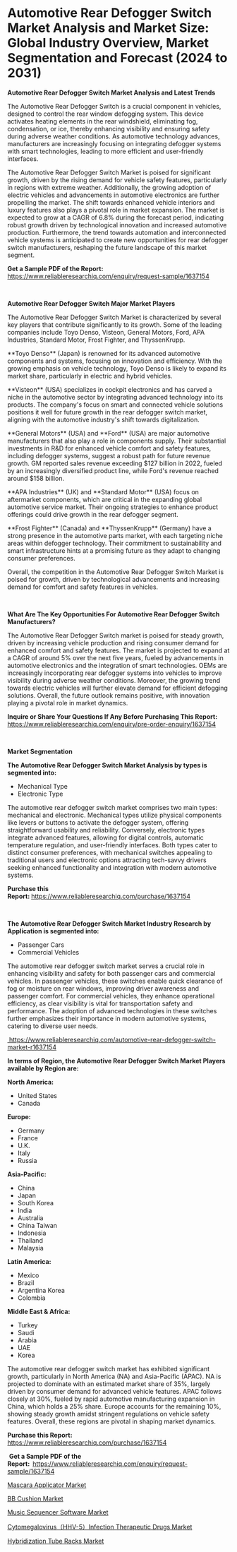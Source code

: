 <p><h1>Automotive Rear Defogger Switch Market Analysis and Market Size: Global Industry Overview, Market Segmentation and Forecast (2024 to 2031)</h1></p><p><strong>Automotive Rear Defogger Switch Market Analysis and Latest Trends</strong></p>
<p><p>The Automotive Rear Defogger Switch is a crucial component in vehicles, designed to control the rear window defogging system. This device activates heating elements in the rear windshield, eliminating fog, condensation, or ice, thereby enhancing visibility and ensuring safety during adverse weather conditions. As automotive technology advances, manufacturers are increasingly focusing on integrating defogger systems with smart technologies, leading to more efficient and user-friendly interfaces.</p><p>The Automotive Rear Defogger Switch Market is poised for significant growth, driven by the rising demand for vehicle safety features, particularly in regions with extreme weather. Additionally, the growing adoption of electric vehicles and advancements in automotive electronics are further propelling the market. The shift towards enhanced vehicle interiors and luxury features also plays a pivotal role in market expansion. The market is expected to grow at a CAGR of 6.8% during the forecast period, indicating robust growth driven by technological innovation and increased automotive production. Furthermore, the trend towards automation and interconnected vehicle systems is anticipated to create new opportunities for rear defogger switch manufacturers, reshaping the future landscape of this market segment.</p></p>
<p><strong>Get a Sample PDF of the Report:&nbsp;</strong> <a href="https://www.reliableresearchiq.com/enquiry/request-sample/1637154">https://www.reliableresearchiq.com/enquiry/request-sample/1637154</a></p>
<p>&nbsp;</p>
<p><strong>Automotive Rear Defogger Switch Major Market Players</strong></p>
<p><p>The Automotive Rear Defogger Switch Market is characterized by several key players that contribute significantly to its growth. Some of the leading companies include Toyo Denso, Visteon, General Motors, Ford, APA Industries, Standard Motor, Frost Fighter, and ThyssenKrupp.</p><p>**Toyo Denso** (Japan) is renowned for its advanced automotive components and systems, focusing on innovation and efficiency. With the growing emphasis on vehicle technology, Toyo Denso is likely to expand its market share, particularly in electric and hybrid vehicles.</p><p>**Visteon** (USA) specializes in cockpit electronics and has carved a niche in the automotive sector by integrating advanced technology into its products. The company's focus on smart and connected vehicle solutions positions it well for future growth in the rear defogger switch market, aligning with the automotive industry's shift towards digitalization.</p><p>**General Motors** (USA) and **Ford** (USA) are major automotive manufacturers that also play a role in components supply. Their substantial investments in R&D for enhanced vehicle comfort and safety features, including defogger systems, suggest a robust path for future revenue growth. GM reported sales revenue exceeding $127 billion in 2022, fueled by an increasingly diversified product line, while Ford's revenue reached around $158 billion.</p><p>**APA Industries** (UK) and **Standard Motor** (USA) focus on aftermarket components, which are critical in the expanding global automotive service market. Their ongoing strategies to enhance product offerings could drive growth in the rear defogger segment.</p><p>**Frost Fighter** (Canada) and **ThyssenKrupp** (Germany) have a strong presence in the automotive parts market, with each targeting niche areas within defogger technology. Their commitment to sustainability and smart infrastructure hints at a promising future as they adapt to changing consumer preferences.</p><p>Overall, the competition in the Automotive Rear Defogger Switch Market is poised for growth, driven by technological advancements and increasing demand for comfort and safety features in vehicles.</p></p>
<p>&nbsp;</p>
<p><strong>What Are The Key Opportunities For Automotive Rear Defogger Switch Manufacturers?</strong></p>
<p><p>The Automotive Rear Defogger Switch market is poised for steady growth, driven by increasing vehicle production and rising consumer demand for enhanced comfort and safety features. The market is projected to expand at a CAGR of around 5% over the next five years, fueled by advancements in automotive electronics and the integration of smart technologies. OEMs are increasingly incorporating rear defogger systems into vehicles to improve visibility during adverse weather conditions. Moreover, the growing trend towards electric vehicles will further elevate demand for efficient defogging solutions. Overall, the future outlook remains positive, with innovation playing a pivotal role in market dynamics.</p></p>
<p><strong>Inquire or Share Your Questions If Any Before Purchasing This Report:</strong> <a href="https://www.reliableresearchiq.com/enquiry/pre-order-enquiry/1637154">https://www.reliableresearchiq.com/enquiry/pre-order-enquiry/1637154</a></p>
<p>&nbsp;</p>
<p><strong>Market Segmentation</strong></p>
<p><strong>The Automotive Rear Defogger Switch Market Analysis by types is segmented into:</strong></p>
<p><ul><li>Mechanical Type</li><li>Electronic Type</li></ul></p>
<p><p>The automotive rear defogger switch market comprises two main types: mechanical and electronic. Mechanical types utilize physical components like levers or buttons to activate the defogger system, offering straightforward usability and reliability. Conversely, electronic types integrate advanced features, allowing for digital controls, automatic temperature regulation, and user-friendly interfaces. Both types cater to distinct consumer preferences, with mechanical switches appealing to traditional users and electronic options attracting tech-savvy drivers seeking enhanced functionality and integration with modern automotive systems.</p></p>
<p><strong>Purchase this Report:&nbsp;</strong><a href="https://www.reliableresearchiq.com/purchase/1637154">https://www.reliableresearchiq.com/purchase/1637154</a></p>
<p>&nbsp;</p>
<p><strong>The Automotive Rear Defogger Switch Market Industry Research by Application is segmented into:</strong></p>
<p><ul><li>Passenger Cars</li><li>Commercial Vehicles</li></ul></p>
<p><p>The automotive rear defogger switch market serves a crucial role in enhancing visibility and safety for both passenger cars and commercial vehicles. In passenger vehicles, these switches enable quick clearance of fog or moisture on rear windows, improving driver awareness and passenger comfort. For commercial vehicles, they enhance operational efficiency, as clear visibility is vital for transportation safety and performance. The adoption of advanced technologies in these switches further emphasizes their importance in modern automotive systems, catering to diverse user needs.</p></p>
<p><a href="https://www.reliableresearchiq.com/automotive-rear-defogger-switch-market-r1637154">&nbsp;https://www.reliableresearchiq.com/automotive-rear-defogger-switch-market-r1637154</a></p>
<p><strong>In terms of Region, the Automotive Rear Defogger Switch Market Players available by Region are:</strong></p>
<p>
    <p> <strong> North America: </strong>
        <ul>
            <li>United States</li>
            <li>Canada</li>
        </ul>
        </p> 
    <p> <strong> Europe: </strong>
        <ul>
            <li>Germany</li>
            <li>France</li>
            <li>U.K.</li>
            <li>Italy</li>
            <li>Russia</li>
        </ul>
        </p> 
    <p> <strong> Asia-Pacific: </strong>
        <ul>
            <li>China</li>
            <li>Japan</li>
            <li>South Korea</li>
            <li>India</li>
            <li>Australia</li>
            <li>China Taiwan</li>
            <li>Indonesia</li>
            <li>Thailand</li>
            <li>Malaysia</li>
        </ul>
        </p> 
    <p> <strong> Latin America: </strong>
        <ul>
            <li>Mexico</li>
            <li>Brazil</li>
            <li>Argentina Korea</li>
            <li>Colombia</li>
        </ul>
        </p> 
    <p> <strong> Middle East & Africa: </strong>
        <ul>
            <li>Turkey</li>
            <li>Saudi</li>
            <li>Arabia</li>
            <li>UAE</li>
            <li>Korea</li>
        </ul>
    </p>
    </p>
<p><p>The automotive rear defogger switch market has exhibited significant growth, particularly in North America (NA) and Asia-Pacific (APAC). NA is projected to dominate with an estimated market share of 35%, largely driven by consumer demand for advanced vehicle features. APAC follows closely at 30%, fueled by rapid automotive manufacturing expansion in China, which holds a 25% share. Europe accounts for the remaining 10%, showing steady growth amidst stringent regulations on vehicle safety features. Overall, these regions are pivotal in shaping market dynamics.</p></p>
<p><strong>Purchase this Report: </strong><a href="https://www.reliableresearchiq.com/purchase/1637154">https://www.reliableresearchiq.com/purchase/1637154</a></p>
<p>&nbsp;<strong>Get a Sample PDF of the Report:&nbsp;&nbsp;</strong><a href="https://www.reliableresearchiq.com/enquiry/request-sample/1637154">https://www.reliableresearchiq.com/enquiry/request-sample/1637154</a></p>
<p><strong></strong></p>
<p><p><a href="https://issuu.com/reportprime-2/docs/mascara-applicator-market-size-2030_edf145d852548f">Mascara Applicator Market</a></p><p><a href="https://issuu.com/reportprime-2/docs/bb-cushion-market-size-2030.pptx_5208312af0df31">BB Cushion Market</a></p><p><a href="https://www.linkedin.com/pulse/market-dynamics-future-trends-global-music-sequencer-software-ad2pf?trackingId=VDY3qtPORn%2Bd%2BcjeRF0gNw%3D%3D">Music Sequencer Software Market</a></p><p><a href="https://medium.com/@zolajenkins98/global-market-pulse-trends-and-growth-analysis-in-cytomegalovirus-hhv-5-infection-therapeutic-32b500780ee3?postPublishedType=repub">Cytomegalovirus（HHV-5）Infection Therapeutic Drugs Market</a></p><p><a href="https://medium.com/@zolajenkins98/a-comprehensive-look-at-product-type-four-holes-rack-six-holes-rack-and-application-63a8732b45bf?postPublishedType=repub">Hybridization Tube Racks Market</a></p></p>